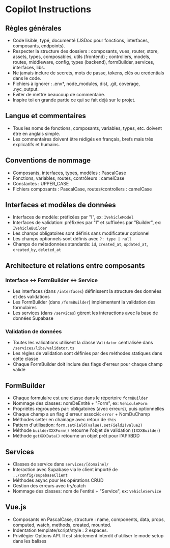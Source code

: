 # Copilot Instructions

## Règles générales

- Code lisible, typé, documenté (JSDoc pour fonctions, interfaces, composants, endpoints).
- Respecter la structure des dossiers : composants, vues, router, store, assets, types, composables, utils (frontend) ; controllers, models, routes, middleware, config, types (backend), formBuilder, services, interfaces, libs.
- Ne jamais inclure de secrets, mots de passe, tokens, clés ou credentials dans le code.
- Fichiers à ignorer : .env\*, node_modules, dist, .git, coverage, .nyc_output.
- Eviter de mettre beaucoup de commentaire.
- Inspire toi en grande partie ce qui se fait déjà sur le projet.

## Langue et commentaires

- Tous les noms de fonctions, composants, variables, types, etc. doivent être en anglais simple.
- Les commentaires doivent être rédigés en français, brefs mais très explicatifs et humains.

## Conventions de nommage

- Composants, interfaces, types, modèles : PascalCase
- Fonctions, variables, routes, contrôleurs : camelCase
- Constantes : UPPER_CASE
- Fichiers composants : PascalCase, routes/controllers : camelCase

## Interfaces et modèles de données

- Interfaces de modèle: préfixées par "I", ex: `IVehicleModel`
- Interfaces de validation: préfixées par "I" et suffixées par "Builder", ex: `IVehicleBuilder`
- Les champs obligatoires sont définis sans modificateur optionnel
- Les champs optionnels sont définis avec `?: type | null`
- Champs de métadonnées standards: `id`, `created_at`, `updated_at`, `created_by`, `deleted_at`

## Architecture et relations entre composants

### Interface ↔ FormBuilder ↔ Service

- Les interfaces (dans `/interfaces`) définissent la structure des données et des validations
- Les FormBuilder (dans `/formBuilder`) implémentent la validation des formulaires
- Les services (dans `/services`) gèrent les interactions avec la base de données Supabase

### Validation de données

- Toutes les validations utilisent la classe `Validator` centralisée dans `/services/libs/validator.ts`
- Les règles de validation sont définies par des méthodes statiques dans cette classe
- Chaque FormBuilder doit inclure des flags d'erreur pour chaque champ validé

## FormBuilder

- Chaque formulaire est une classe dans le répertoire `formBuilder`
- Nommage des classes: nomDeEntité + "Form", ex: `VehiculeForm`
- Propriétés regroupées par: obligatoires (avec erreurs), puis optionnelles
- Chaque champ a un flag d'erreur associé: `error` + NomDuChamp
- Méthodes setter en chaînage avec retour de `this`
- Pattern d'utilisation: `form.setField(value).setField2(value2)`
- Méthode `builderXXXForm()` retourne l'objet de validation (`IXXXBuilder`)
- Méthode `getXXXData()` retourne un objet prêt pour l'API/BDD

## Services

- Classes de service dans `services/[domaine]/`
- Interaction avec Supabase via le client importé de `../config/supabaseClient`
- Méthodes async pour les opérations CRUD
- Gestion des erreurs avec try/catch
- Nommage des classes: nom de l'entité + "Service", ex: `VehicleService`

## Vue.js

- Composants en PascalCase, structure : name, components, data, props, computed, watch, methods, created, mounted.
- Indentation template/script/style : 2 espaces.
- Privilégier Options API. Il est strictement interdit d'utiliser le mode setup dans les balises <script> des composants Vue (pas de <script setup>).
- Utiliser Tailwind avec classes triées alphabétiquement.

## TypeScript

- Mode strict non obligatoire, noImplicitAny désactivé, allowJs autorisé.
- Le code dois toujours être assez simple et facilement maintenable.

## Sécurité

- Bloquer tout code ou fichier contenant des patterns sensibles (voir plus haut).
- Sensible aux mots-clés : password, secret, key, token, auth.

## Documentation

- Documenter composants, interfaces, fonctions, endpoints API (JSDoc).

## Tests

- Tests requis pour : composants, endpoints API, utils.
- Fichiers de test : \_.spec.ts, fonctions de test : should\_\_

## Performance

- Taille max fichier : 500kb, ligne max : 100 caractères, complexité max : 15.

## Accessibilité

- Toujours penser accessibilité (ARIA, HTML sémantique).

## Spécificités projet

- Utiliser Supabase pour la base de données
- Validation centralisée des formulaires via la classe `Validator` dans `/services/libs/validator.ts`
- Routes nommées de façon unique et logique
- Composants Vue organisés par domaine métier
- Préférer les interfaces génériques pour la réutilisabilité
- Respecter le pattern Interface ↔ FormBuilder ↔ Service

Merci d'utiliser Copilot de façon responsable et collaborative !
